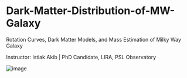 # Dark-Matter-Distribution-of-MW-Galaxy
Rotation Curves, Dark Matter Models, and Mass Estimation of Milky Way Galaxy

Instructor: Istiak Akib | PhD Candidate, LIRA, PSL Observatory

![image](https://github.com/user-attachments/assets/992d3034-4a16-49ce-b03a-647efa1711c2)
